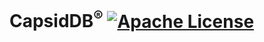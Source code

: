 # CapsidDB<sup>®</sup> [![Apache License](https://img.shields.io/badge/license-Apache-blue.svg)](https://github.com/CapsidDB/CapsidDB/blob/master/LICENSE)
